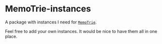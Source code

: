 # MemoTrie-instances

A package with instances I need for [`MemoTrie`](https://hackage.haskell.org/package/MemoTrie).

Feel free to add your own instances. It would be nice to have them all in one place.
